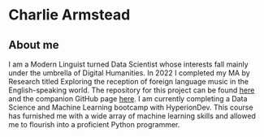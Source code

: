 # Charlie Armstead
## About me
I am a Modern Linguist turned Data Scientist whose interests fall mainly under the umbrella of Digital Humanities. In 2022 I completed my MA by Research titled Exploring the reception of foreign language music in the English-speaking world. The repository for this project can be found [here](https://github.com/Ursidaeic/ForeignLang-Music) and the companion GitHub page [here](https://ursidaeic.github.io/). 
I am currently completing a Data Science and Machine Learning bootcamp with HyperionDev. This course has furnished me with a wide array of machine learning skills and allowed me to flourish into a proficient Python programmer. 

